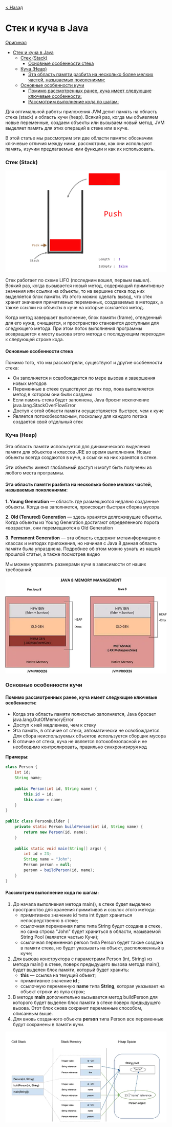 [< Назад](..%2F..%2FREADME.md)

# Стек и куча в Java

[Оригинал](https://topjava.ru/blog/stack-and-heap-in-java)

<!-- TOC -->

* [Стек и куча в Java](#стек-и-куча-в-java)
    * [Стек (Stack)](#стек-stack)
        * [Основные особенности стека](#основные-особенности-стека)
    * [Куча (Heap)](#куча-heap)
        * [Эта область памяти разбита на несколько более мелких частей, называемых поколениями:](#эта-область-памяти-разбита-на-несколько-более-мелких-частей-называемых-поколениями)
    * [Основные особенности кучи](#основные-особенности-кучи)
        * [Помимо рассмотренных ранее, куча имеет следующие ключевые особенности:](#помимо-рассмотренных-ранее-куча-имеет-следующие-ключевые-особенности)
        * [Рассмотрим выполнение кода по шагам:](#рассмотрим-выполнение-кода-по-шагам)

<!-- TOC -->

Для оптимальной работы приложения JVM делит память на область стека (stack) и область кучи (heap). Всякий раз, когда мы
объявляем новые переменные, создаем объекты или вызываем новый метод, JVM выделяет память для этих операций в стеке или
в куче.

В этой статье мы рассмотрим эти две области памяти: обозначим ключевые отличия между ними, рассмотрим, как они
используют память, изучим предлагаемые ими функции и как их использовать.

### Стек (Stack)

![PROgrammer-Stack_1.gif](../images%2Fstack-and-heap-in-java%2FPROgrammer-Stack_1.gif)

Стек работает по схеме LIFO (последним вошел, первым вышел). Всякий раз, когда вызывается новый метод, содержащий
примитивные значения или ссылки на объекты, то на вершине стека под них выделяется блок памяти. Из этого можно сделать
вывод, что стек хранит значения примитивных переменных, создаваемых в методах, а также ссылки на объекты в куче на
которые ссылается метод.

Когда метод завершает выполнение, блок памяти (frame), отведенный для его нужд, очищается, и пространство становится
доступным для следующего метода. При этом поток выполнения программы возвращается к месту вызова этого метода с
последующим переходом к следующей строке кода.

#### Основные особенности стека

Помимо того, что мы рассмотрели, существуют и другие особенности стека:

- Он заполняется и освобождается по мере вызова и завершения новых методов
- Переменные в стеке существуют до тех пор, пока выполняется метод в котором они были созданы
- Если память стека будет заполнена, Java бросит исключение java.lang.StackOverFlowError
- Доступ к этой области памяти осуществляется быстрее, чем к куче
- Является потокобезопасным, поскольку для каждого потока создается свой отдельный стек

### Куча (Heap)

Эта область памяти используется для динамического выделения памяти для объектов и классов JRE во время выполнения. Новые
объекты всегда создаются в куче, а ссылки на них хранятся в стеке.

Эти объекты имеют глобальный доступ и могут быть получены из любого места программы.

#### Эта область памяти разбита на несколько более мелких частей, называемых поколениями:

**1. Young Generation** — область где размещаются недавно созданные объекты. Когда она заполняется, происходит быстрая
сборка мусора

**2. Old (Tenured) Generation** — здесь хранятся долгоживущие объекты. Когда объекты из Young Generation достигают
определенного порога «возраста», они перемещаются в Old Generation

**3. Permanent Generation** — эта область содержит метаинформацию о классах и методах приложения, но начиная с Java 8
данная область памяти была упразднена. Подробнее об этом можно узнать из нашей прошлой статьи, а также посмотрев видео

Мы можем управлять размерами кучи в зависимости от наших требований.

![3134-4634-b335-353038373763.png](../images%2Fstack-and-heap-in-java%2F3134-4634-b335-353038373763.png)

### Основные особенности кучи

#### Помимо рассмотренных ранее, куча имеет следующие ключевые особенности:

* Когда эта область памяти полностью заполняется, Java бросает java.lang.OutOfMemoryError
* Доступ к ней медленнее, чем к стеку
* Эта память, в отличие от стека, автоматически не освобождается. Для сбора неиспользуемых объектов используется
  сборщик мусора
* В отличие от стека, куча не является потокобезопасной и ее необходимо контролировать, правильно синхронизируя код

**Примеры:**

```java
class Person {
    int id;
    String name;

    public Person(int id, String name) {
        this.id = id;
        this.name = name;
    }
}

public class PersonBuilder {
    private static Person buildPerson(int id, String name) {
        return new Person(id, name);
    }

    public static void main(String[] args) {
        int id = 23;
        String name = "John";
        Person person = null;
        person = buildPerson(id, name);
    }
}
```

#### Рассмотрим выполнение кода по шагам:

1. До начала выполнения метода main(), в стеке будет выделено пространство для хранения примитивов и ссылок этого
   метода:
    * примитивное значение id типа int будет храниться непосредственно в стеке;
    * ссылочная переменная name типа String будет создана в стеке, но сама строка "John" будет храниться в области,
      называемой String Pool (является частью Кучи);
    * ссылочная переменная person типа Person будет также создана в памяти стека, но будет указывать на объект,
      расположенный в куче;
2. Для вызова конструктора с параметрами Person (int, String) из метода main() в стеке, поверх предыдущего вызова метода
   main(), будет выделен блок памяти, который будет хранить:
    * **this** — ссылка на текущий объект;
    * примитивное значение **id** ;
    * ссылочную переменную **name** типа **String**, которая указывает на объект строки из пула строк;
3. В методе **main** дополнительно вызывается метод buildPerson для которого будет выделен блок памяти в стеке поверх
   предыдущего вызова. Этот блок снова сохранит переменные способом, описанным выше.
4. Для вновь созданного объекта **person** типа Person все переменные будут сохранены в памяти кучи.

![java-heap-stack-diag.png](../images%2Fstack-and-heap-in-java%2Fjava-heap-stack-diag.png)
